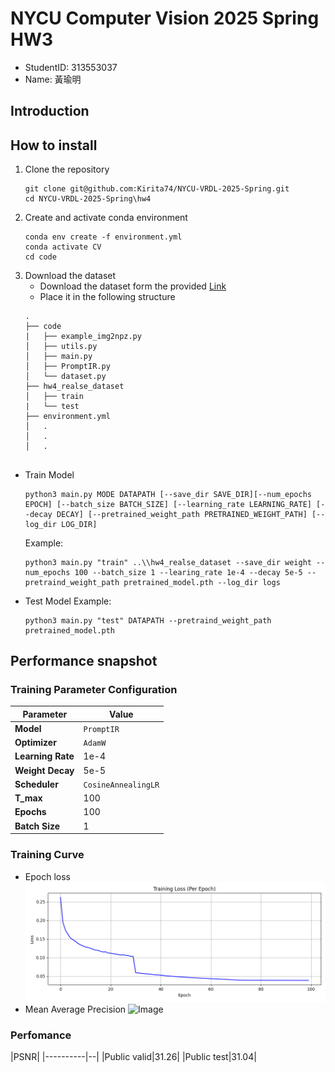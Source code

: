 # NYCU Computer Vision 2025 Spring HW3
- StudentID: 313553037
- Name: 黃瑜明
## Introduction

## How to install
1. Clone the repository
    ```
    git clone git@github.com:Kirita74/NYCU-VRDL-2025-Spring.git
    cd NYCU-VRDL-2025-Spring\hw4
    ```
2. Create and activate conda environment
    ```
    conda env create -f environment.yml
    conda activate CV
    cd code
    ```
3. Download the dataset
    - Download the dataset form the provided [Link](https://drive.google.com/drive/folders/1Q4qLPMCKdjn-iGgXV_8wujDmvDpSI1ul)
    - Place it in the following structure
    ```
    .
    ├── code
    |   ├── example_img2npz.py
    │   ├── utils.py
    │   ├── main.py
    │   ├── PromptIR.py
    │   └── dataset.py
    ├── hw4_realse_dataset
    │   ├── train
    |   └── test
    ├── environment.yml
    │   .
    │   .
    │   .
    ```
## 

- Train Model
    ```
    python3 main.py MODE DATAPATH [--save_dir SAVE_DIR][--num_epochs EPOCH] [--batch_size BATCH_SIZE] [--learning_rate LEARNING_RATE] [--decay DECAY] [--pretrained_weight_path PRETRAINED_WEIGHT_PATH] [--log_dir LOG_DIR]
    ```
    Example:
    ```
    python3 main.py "train" ..\\hw4_realse_dataset --save_dir weight --num_epochs 100 --batch_size 1 --learing_rate 1e-4 --decay 5e-5 --pretraind_weight_path pretrained_model.pth --log_dir logs
    ```
- Test Model
    Example:
    ```
    python3 main.py "test" DATAPATH --pretraind_weight_path pretrained_model.pth
    ```

## Performance snapshot
### Training Parameter Configuration
| Parameter                      | Value                                                                      |
|-------------------------------|----------------------------------------------------------------------------|
| **Model**                     | `PromptIR`                                                                |
| **Optimizer**                 | `AdamW`                                                                    |
| **Learning Rate**             | 1e-4                                                                       |
| **Weight Decay**              | 5e-5                                                                       |
| **Scheduler**                 | `CosineAnnealingLR`                                                        |
| **T_max**                     | 100                                                                        |
| **Epochs**                    | 100                                                                         |
| **Batch Size**                | 1                                                                          |

### Training Curve
- Epoch loss
    ![Image](image/train_loss.png)
- Mean Average Precision
    ![Image](image/mAP.png)

### Perfomance
|PSNR|
|----------|--|
|Public valid|31.26|
|Public test|31.04|